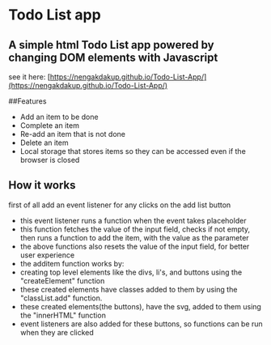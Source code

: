 # Todo List app
## A simple html Todo List app powered by changing DOM elements with Javascript

see it here:
[https://nengakdakup.github.io/Todo-List-App/](https://nengakdakup.github.io/Todo-List-App/)

##Features
 - Add an item to be done
 - Complete an item
 - Re-add an item that is not done
 - Delete an item
 - Local storage that stores items so they can be accessed even if the browser is closed
 
## How it works
 first of all add an event listener for any clicks on the add list button
 - this event listener runs a function when the event takes placeholder
 - this function fetches the value of the input field, checks if not empty, then runs a function to add the item, with the value as the parameter
 - the above functions also resets the value of the input field, for better user experience
 - the additem function works by:
  - creating top level elements like the divs, li's, and buttons using the "createElement" function
  - these created elements have classes added to them by using the "classList.add" function.
  - these created elements(the buttons), have the svg, added to them using the "innerHTML" function
  - event listeners are also added for these buttons, so functions can be run when they are clicked
